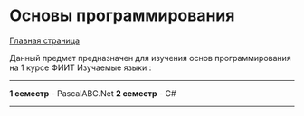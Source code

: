 # Основы программирования

[Главная страница](Data/main-page.md)

Данный предмет предназначен для изучения основ программирования на 1 курсе ФИИТ
Изучаемые языки :
***
**1 семестр** - PascalABC.Net
**2 cеместр** - C#
***
